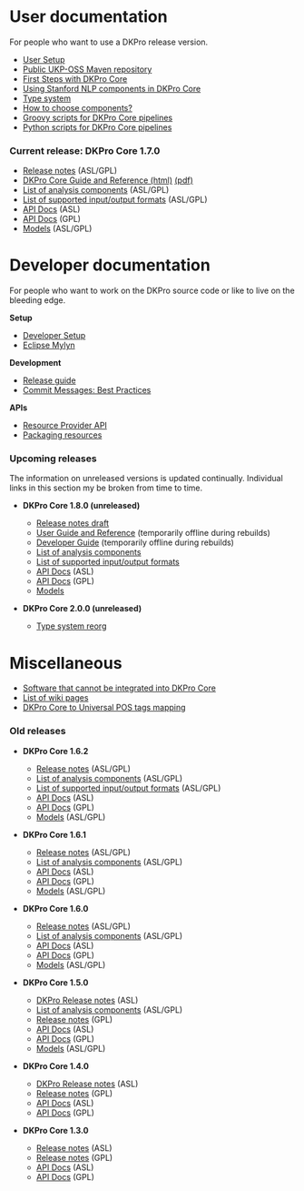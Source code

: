 # User documentation #

For people who want to use a DKPro release version.

  * [User Setup](UserSetup.md)
  * [Public UKP-OSS Maven repository](UkpMavenRepository.md)
  * [First Steps with DKPro Core](MyFirstDKProProject.md)
  * [Using Stanford NLP components in DKPro Core](StanfordCoreComponents.md)
  * [Type system](TypeSystem.md)
  * [How to choose components?](ChoosingComponents.md)
  * [Groovy scripts for DKPro Core pipelines](DKProGroovyCookbook.md)
  * [Python scripts for DKPro Core pipelines](DKProPythonCookbook.md)

### Current release: DKPro Core 1.7.0 ###

  * [Release notes](ReleaseNotes_1_7_0.md) (ASL/GPL)
  * [DKPro Core Guide and Reference (html)](https://dkpro-core-asl.googlecode.com/svn/de.tudarmstadt.ukp.dkpro.core-asl/tags/de.tudarmstadt.ukp.dkpro.core-asl-1.7.0/book/dkpro.core.book.html) [(pdf)](https://dkpro-core-asl.googlecode.com/svn/de.tudarmstadt.ukp.dkpro.core-asl/tags/de.tudarmstadt.ukp.dkpro.core-asl-1.7.0/book/dkpro.core.book.pdf)
  * [List of analysis components](ComponentList_1_7_0.md) (ASL/GPL)
  * [List of supported input/output formats](FormatsList_1_7_0.md) (ASL/GPL)
  * [API Docs](https://dkpro-core-asl.googlecode.com/svn/de.tudarmstadt.ukp.dkpro.core-asl/tags/de.tudarmstadt.ukp.dkpro.core-asl-1.7.0/apidocs/index.html) (ASL)
  * [API Docs](https://dkpro-core-gpl.googlecode.com/svn/de.tudarmstadt.ukp.dkpro.core-gpl/tags/de.tudarmstadt.ukp.dkpro.core-gpl-1.7.0/apidocs/index.html) (GPL)
  * [Models](https://docs.google.com/spreadsheet/pub?key=0ApGcdapz0xSYdFduOVpydHhURC1Bd0hpZ0c0NGJfMHc&single=true&gid=0&output=html) (ASL/GPL)

# Developer documentation #

For people who want to work on the DKPro source code or like to live on the bleeding edge.

**Setup**
  * [Developer Setup](DeveloperSetup.md)
  * [Eclipse Mylyn](EclipseMylynConfiguration.md)

**Development**
  * [Release guide](ReleaseGuide.md)
  * [Commit Messages: Best Practices](CommitMessagesBestPractices.md)

**APIs**
  * [Resource Provider API](ResourceProviderAPI.md)
  * [Packaging resources](PackagingResources.md)

### Upcoming releases ###

The information on unreleased versions is updated continually. Individual links in this section my be broken from time to time.

  * **DKPro Core 1.8.0 (unreleased)**
    * [Release notes draft](ReleaseNotes_1_8_0.md)
    * [User Guide and Reference](https://zoidberg.ukp.informatik.tu-darmstadt.de/jenkins/job/DKPro%20Core%20Documentation%20(Google%20Code)/de.tudarmstadt.ukp.dkpro.core$de.tudarmstadt.ukp.dkpro.core.doc-asl/doclinks/1/) (temporarily offline during rebuilds)
    * [Developer Guide](https://zoidberg.ukp.informatik.tu-darmstadt.de/jenkins/job/DKPro%20Core%20Documentation%20(Google%20Code)/de.tudarmstadt.ukp.dkpro.core$de.tudarmstadt.ukp.dkpro.core.doc-asl/doclinks/2/) (temporarily offline during rebuilds)
    * [List of analysis components](ComponentList_1_8_0.md)
    * [List of supported input/output formats](FormatsList_1_8_0.md)
    * [API Docs](https://zoidberg.ukp.informatik.tu-darmstadt.de/jenkins/job/DKPro%20Core%20ASL%20(Google%20Code)/javadoc/?) (ASL)
    * [API Docs](https://zoidberg.ukp.informatik.tu-darmstadt.de/jenkins/job/DKPro%20Core%20GPL%20(Google%20Code)/javadoc/?) (GPL)
    * [Models](https://docs.google.com/spreadsheet/pub?key=0ApGcdapz0xSYdEhRUWFSUHFaMmE1aVJkMWpiaHpBc0E&single=true&gid=0&output=html)

  * **DKPro Core 2.0.0 (unreleased)**
    * [Type system reorg](TypeSystem2.md)

# Miscellaneous #

  * [Software that cannot be integrated into DKPro Core](UnintegratableSoftware.md)
  * [List of wiki pages](http://code.google.com/p/dkpro-core-asl/w/list)
  * [DKPro Core to Universal POS tags mapping](UniversalPosMapping1_5.md)

### Old releases ###

  * **DKPro Core 1.6.2**
    * [Release notes](ReleaseNotes_1_6_2.md) (ASL/GPL)
    * [List of analysis components](ComponentList_1_6_2.md) (ASL/GPL)
    * [List of supported input/output formats](FormatsList_1_6_2.md) (ASL/GPL)
    * [API Docs](http://dkpro-core-asl.googlecode.com/svn/de.tudarmstadt.ukp.dkpro.core-asl/tags/de.tudarmstadt.ukp.dkpro.core-asl-1.6.2/apidocs/index.html) (ASL)
    * [API Docs](http://dkpro-core-gpl.googlecode.com/svn/de.tudarmstadt.ukp.dkpro.core-gpl/tags/de.tudarmstadt.ukp.dkpro.core-gpl-1.6.2/apidocs/index.html) (GPL)
    * [Models](https://docs.google.com/spreadsheet/ccc?key=0AlBshWmiIdq_dGxNbF92UXh3OTNXLVJTNm1mcVM0c1E&usp=sharing) (ASL/GPL)

  * **DKPro Core 1.6.1**
    * [Release notes](ReleaseNotes_1_6_1.md) (ASL/GPL)
    * [List of analysis components](ComponentList_1_6_1.md) (ASL/GPL)
    * [API Docs](http://dkpro-core-asl.googlecode.com/svn/de.tudarmstadt.ukp.dkpro.core-asl/tags/de.tudarmstadt.ukp.dkpro.core-asl-1.6.1/apidocs/index.html) (ASL)
    * [API Docs](http://dkpro-core-gpl.googlecode.com/svn/de.tudarmstadt.ukp.dkpro.core-gpl/tags/de.tudarmstadt.ukp.dkpro.core-gpl-1.6.1/apidocs/index.html) (GPL)
    * [Models](https://docs.google.com/spreadsheet/pub?key=0ApGcdapz0xSYdHZXZDFSbC1XeTRiWXphdmo4NDBnc1E&single=true&gid=0&output=html) (ASL/GPL)
  * **DKPro Core 1.6.0**
    * [Release notes](ReleaseNotes_1_6_0.md) (ASL/GPL)
    * [List of analysis components](ComponentList_1_6_0.md) (ASL/GPL)
    * [API Docs](http://dkpro-core-asl.googlecode.com/svn/de.tudarmstadt.ukp.dkpro.core-asl/tags/de.tudarmstadt.ukp.dkpro.core-asl-1.6.0/apidocs/index.html) (ASL)
    * [API Docs](http://dkpro-core-gpl.googlecode.com/svn/de.tudarmstadt.ukp.dkpro.core-gpl/tags/de.tudarmstadt.ukp.dkpro.core-gpl-1.6.0/apidocs/index.html) (GPL)
    * [Models](https://docs.google.com/spreadsheet/pub?key=0ApGcdapz0xSYdHZXZDFSbC1XeTRiWXphdmo4NDBnc1E&single=true&gid=0&output=html) (ASL/GPL)

  * **DKPro Core 1.5.0**
    * [DKPro Release notes](ReleaseNotes_1_5_0.md) (ASL)
    * [List of analysis components](ComponentList_1_5_0.md) (ASL/GPL)
    * [Release notes](http://code.google.com/p/dkpro-core-gpl/wiki/ReleaseNotes_1_5_0) (GPL)
    * [API Docs](http://dkpro-core-asl.googlecode.com/svn/de.tudarmstadt.ukp.dkpro.core-asl/tags/de.tudarmstadt.ukp.dkpro.core-asl-1.5.0/apidocs/index.html) (ASL)
    * [API Docs](http://dkpro-core-gpl.googlecode.com/svn/de.tudarmstadt.ukp.dkpro.core-gpl/tags/de.tudarmstadt.ukp.dkpro.core-gpl-1.5.0/apidocs/index.html) (GPL)
    * [Models](https://docs.google.com/spreadsheet/pub?key=0ApGcdapz0xSYdGh2azY2ODMtZDRNczUySEZJUFpXM2c&single=true&gid=0&output=html) (ASL/GPL)

  * **DKPro Core 1.4.0**
    * [DKPro Release notes](ReleaseNotes_1_4_0.md) (ASL)
    * [Release notes](http://code.google.com/p/dkpro-core-gpl/wiki/ReleaseNotes_1_4_0) (GPL)
    * [API Docs](http://dkpro-core-asl.googlecode.com/svn/de.tudarmstadt.ukp.dkpro.core-asl/tags/de.tudarmstadt.ukp.dkpro.core-asl-1.4.0/apidocs/index.html) (ASL)
    * [API Docs](http://dkpro-core-gpl.googlecode.com/svn/de.tudarmstadt.ukp.dkpro.core-gpl/tags/de.tudarmstadt.ukp.dkpro.core-gpl-1.4.0/apidocs/index.html) (GPL)

  * **DKPro Core 1.3.0**
    * [Release notes](ReleaseNotes_1_3_0.md) (ASL)
    * [Release notes](http://code.google.com/p/dkpro-core-gpl/wiki/ReleaseNotes_1_3_0) (GPL)
    * [API Docs](http://dkpro-core-asl.googlecode.com/svn/de.tudarmstadt.ukp.dkpro.core-asl/tags/de.tudarmstadt.ukp.dkpro.core-asl-1.3.0/apidocs/index.html) (ASL)
    * [API Docs](http://dkpro-core-gpl.googlecode.com/svn/de.tudarmstadt.ukp.dkpro.core-gpl/tags/de.tudarmstadt.ukp.dkpro.core-gpl-1.3.0/apidocs/index.html) (GPL)